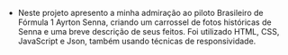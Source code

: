 - Neste projeto apresento a minha admiração ao piloto Brasileiro de Fórmula 1 Ayrton Senna, criando um carrossel de fotos históricas de Senna e uma breve descrição de seus feitos. Foi utilizado HTML, CSS, JavaScript e Json, também usando técnicas de responsividade.